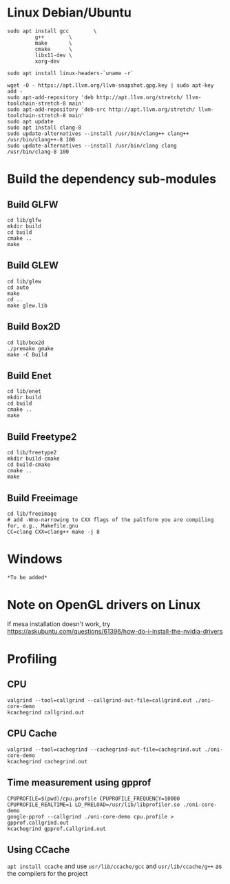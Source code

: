 # Linux Debian/Ubuntu
```
sudo apt install gcc 		\
		 g++		\
		 make		\
		 cmake 		\
		 libx11-dev	\
		 xorg-dev

sudo apt install linux-headers-`uname -r`

wget -O - https://apt.llvm.org/llvm-snapshot.gpg.key | sudo apt-key add -
sudo apt-add-repository 'deb http://apt.llvm.org/stretch/ llvm-toolchain-stretch-8 main'
sudo apt-add-repository 'deb-src http://apt.llvm.org/stretch/ llvm-toolchain-stretch-8 main'
sudo apt update
sudo apt install clang-8
sudo update-alternatives --install /usr/bin/clang++ clang++ /usr/bin/clang++-8 100
sudo update-alternatives --install /usr/bin/clang clang /usr/bin/clang-8 100
```
# Build the dependency sub-modules
## Build GLFW
```
cd lib/glfw
mkdir build
cd build
cmake ..
make
```
## Build GLEW
```
cd lib/glew
cd auto
make
cd ..
make glew.lib
```
## Build Box2D
```
cd lib/box2d
./premake gmake
make -C Build
```
## Build Enet
```
cd lib/enet
mkdir build
cd build
cmake ..
make
```
## Build Freetype2
```
cd lib/freetype2
mkdir build-cmake
cd build-cmake
cmake ..
make
```
## Build Freeimage
```
cd lib/freeimage
# add -Wno-narrowing to CXX flags of the paltform you are compiling for, e.g., Makefile.gnu
CC=clang CXX=clang++ make -j 8
```
# Windows
```
*To be added*
```
# Note on OpenGL drivers on Linux
If mesa installation doesn't work, try https://askubuntu.com/questions/61396/how-do-i-install-the-nvidia-drivers

# Profiling
## CPU
```
valgrind --tool=callgrind --callgrind-out-file=callgrind.out ./oni-core-demo
kcachegrind callgrind.out
```

## CPU Cache
```
valgrind --tool=cachegrind --cachegrind-out-file=cachegrind.out ./oni-core-demo
kcachegrind cachegrind.out
```

## Time measurement using gpprof
```
CPUPROFILE=$(pwd)/cpu.profile CPUPROFILE_FREQUENCY=10000 CPUPROFILE_REALTIME=1 LD_PRELOAD=/usr/lib/libprofiler.so ./oni-core-demo
google-pprof --callgrind ./oni-core-demo cpu.profile > gpprof.callgrind.out
kcachegrind gpprof.callgrind.out

```

## Using CCache
`apt install ccache`
and use `usr/lib/ccache/gcc` and `usr/lib/ccache/g++` as the compilers for the project

